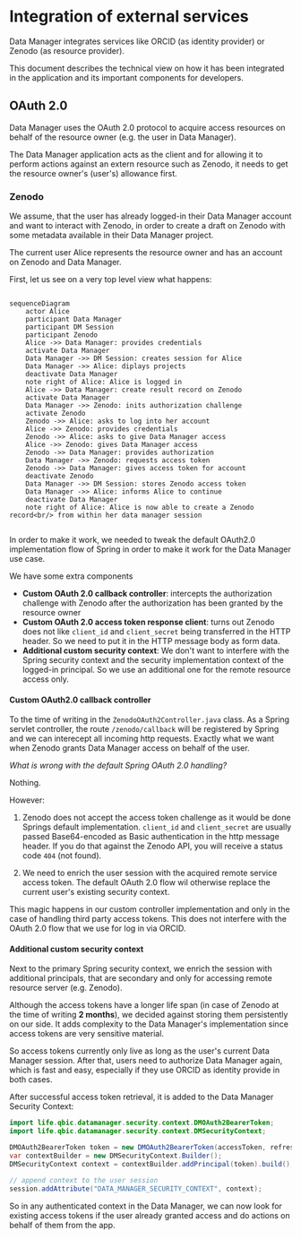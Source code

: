 # Integration of external services

Data Manager integrates services like ORCID (as identity provider) or Zenodo (as resource provider).

This document describes the technical view on how it has been integrated in the application and its
important components
for developers.

## OAuth 2.0

Data Manager uses the OAuth 2.0 protocol to acquire access resources on behalf of the resource
owner (e.g. the user in Data Manager).

The Data Manager application acts as the client and for allowing it to perform actions against an
extern resource such as Zenodo, it needs to get the resource owner's (user's) allowance first.

### Zenodo

We assume, that the user has already logged-in their Data Manager account and want to interact with
Zenodo, in order to create a draft on Zenodo with some metadata available
in their Data Manager project.

The current user Alice represents the resource owner and has an account on Zenodo and Data Manager.

First, let us see on a very top level view what happens:

```mermaid

sequenceDiagram
    actor Alice
    participant Data Manager
    participant DM Session
    participant Zenodo
    Alice ->> Data Manager: provides credentials
    activate Data Manager
    Data Manager ->> DM Session: creates session for Alice
    Data Manager ->> Alice: diplays projects
    deactivate Data Manager
    note right of Alice: Alice is logged in
    Alice ->> Data Manager: create result record on Zenodo
    activate Data Manager
    Data Manager ->> Zenodo: inits authorization challenge
    activate Zenodo
    Zenodo ->> Alice: asks to log into her account
    Alice ->> Zenodo: provides credentials
    Zenodo ->> Alice: asks to give Data Manager access
    Alice ->> Zenodo: gives Data Manager access
    Zenodo ->> Data Manager: provides authorization
    Data Manager ->> Zenodo: requests access token
    Zenodo ->> Data Manager: gives access token for account
    deactivate Zenodo
    Data Manager ->> DM Session: stores Zenodo access token
    Data Manager ->> Alice: informs Alice to continue
    deactivate Data Manager
    note right of Alice: Alice is now able to create a Zenodo record<br/> from within her data manager session


```

In order to make it work, we needed to tweak the default OAuth2.0 implementation flow of Spring in
order to make it
work for the Data Manager use case.

We have some extra components

- **Custom OAuth 2.0 callback controller**: intercepts the authorization challenge with Zenodo after
  the authorization has been granted by the resource owner
- **Custom OAuth 2.0 access token response client**: turns out Zenodo does not like `client_id` and
  `client_secret` being transferred in the HTTP header. So we need to put it in the HTTP message
  body as form data.
- **Additional custom security context**: We don't want to interfere with the Spring security
  context and the security implementation context of the logged-in principal. So we use an
  additional one for the remote resource access only.

#### Custom OAuth2.0 callback controller

To the time of writing in the ``ZenodoOAuth2Controller.java`` class. As a Spring servlet controller,
the route `/zenodo/callback` will be registered by Spring and we can interecept all incoming http
requests. Exactly what we want when Zenodo grants Data Manager access on behalf of the user.

_What is wrong with the default Spring OAuth 2.0 handling?_

Nothing. 

However:

1. Zenodo does not accept the access token challenge as it would be done Springs default
implementation. ``client_id`` and ``client_secret`` are usually passed Base64-encoded as Basic
authentication in the http message header. If you do that against the Zenodo API, you will receive a status code ``404`` (not found). 

2. We need to enrich the user session with the acquired remote service access token. The default OAuth 2.0 flow wil otherwise replace the current user's existing security context.

This magic happens in our custom controller implementation and only in the case of handling third party access tokens. This does not interfere with the OAuth 2.0 flow that we use for log in via ORCID.

#### Additional custom security context

Next to the primary Spring security context, we enrich the session with additional principals, that are secondary and only for accessing remote resource server (e.g. Zenodo). 

Although the access tokens have a longer life span (in case of Zenodo at the time of writing **2 months**), we decided against storing them
persistently on our side. It adds complexity to the Data Manager's implementation since access tokens are very sensitive material. 

So access tokens currently only live as long as the user's current Data Manager session.
After that, users need to authorize Data Manager again, which is fast and easy, especially if they use ORCID as identity provide in both cases.

After successful access token retrieval, it is added to the Data Manager Security Context:

```java
import life.qbic.datamanager.security.context.DMOAuth2BearerToken;
import life.qbic.datamanager.security.context.DMSecurityContext;

DMOAuth2BearerToken token = new DMOAuth2BearerToken(accessToken, refreshToken, "zenodo");
var contextBuilder = new DMSecurityContext.Builder();
DMSecurityContext context = contextBuilder.addPrincipal(token).build();

// append context to the user session 
session.addAttribute("DATA_MANAGER_SECURITY_CONTEXT", context);
```

So in any authenticated context in the Data Manager, we can now look for existing access tokens if the
user already granted access and do actions on behalf of them from the app.














